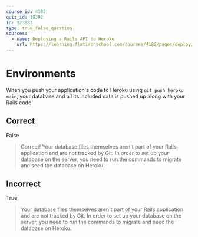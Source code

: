 ```yaml
---
course_id: 4182
quiz_id: 19392
id: 123883
type: true_false_question
sources:
  - name: Deploying a Rails API to Heroku
    url: https://learning.flatironschool.com/courses/4182/pages/deploying-a-rails-api-to-heroku
---
```


# Environments

When you push your application's code to Heroku using `git push heroku main`,
your database and all its included data is pushed up along with your Rails code.

## Correct

False

> Correct! Your database files themselves aren't part of your Rails application
> and are not tracked by Git. In order to set up your database on the server,
> you need to run the commands to migrate and seed the database on Heroku.

## Incorrect

True

> Your database files themselves aren't part of your Rails application and are
> not tracked by Git. In order to set up your database on the server, you need
> to run the commands to migrate and seed the database on Heroku.

